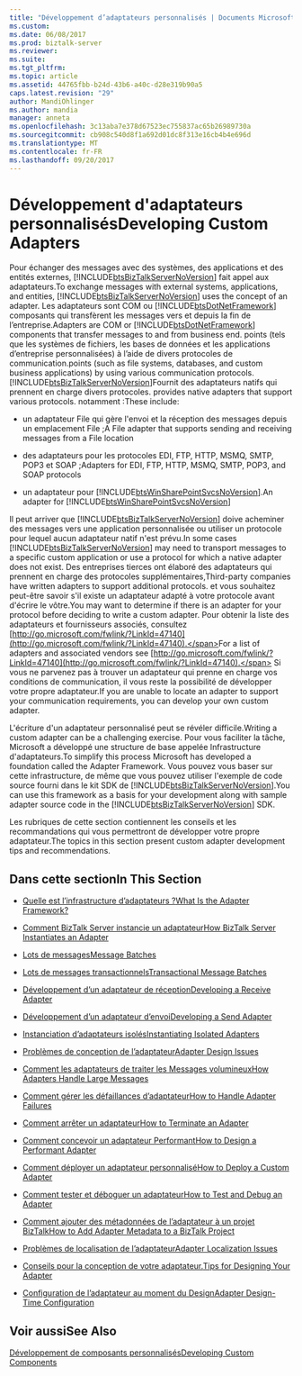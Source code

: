 ```yaml
---
title: "Développement d’adaptateurs personnalisés | Documents Microsoft"
ms.custom: 
ms.date: 06/08/2017
ms.prod: biztalk-server
ms.reviewer: 
ms.suite: 
ms.tgt_pltfrm: 
ms.topic: article
ms.assetid: 44765fbb-b24d-43b6-a40c-d28e319b90a5
caps.latest.revision: "29"
author: MandiOhlinger
ms.author: mandia
manager: anneta
ms.openlocfilehash: 3c13aba7e378d67523ec755837ac65b26989730a
ms.sourcegitcommit: cb908c540d8f1a692d01dc8f313e16cb4b4e696d
ms.translationtype: MT
ms.contentlocale: fr-FR
ms.lasthandoff: 09/20/2017
---
```

# <a name="developing-custom-adapters"></a><span data-ttu-id="9f520-102">Développement d'adaptateurs personnalisés</span><span class="sxs-lookup"><span data-stu-id="9f520-102">Developing Custom Adapters</span></span>
<span data-ttu-id="9f520-103">Pour échanger des messages avec des systèmes, des applications et des entités externes, [!INCLUDE[btsBizTalkServerNoVersion](../includes/btsbiztalkservernoversion-md.md)] fait appel aux adaptateurs.</span><span class="sxs-lookup"><span data-stu-id="9f520-103">To exchange messages with external systems, applications, and entities, [!INCLUDE[btsBizTalkServerNoVersion](../includes/btsbiztalkservernoversion-md.md)] uses the concept of an adapter.</span></span> <span data-ttu-id="9f520-104">Les adaptateurs sont COM ou [!INCLUDE[btsDotNetFramework](../includes/btsdotnetframework-md.md)] composants qui transfèrent les messages vers et depuis la fin de l’entreprise.</span><span class="sxs-lookup"><span data-stu-id="9f520-104">Adapters are COM or [!INCLUDE[btsDotNetFramework](../includes/btsdotnetframework-md.md)] components that transfer messages to and from business end.</span></span> <span data-ttu-id="9f520-105">points (tels que les systèmes de fichiers, les bases de données et les applications d’entreprise personnalisées) à l’aide de divers protocoles de communication.</span><span class="sxs-lookup"><span data-stu-id="9f520-105">points (such as file systems, databases, and custom business applications) by using various communication protocols.</span></span> [!INCLUDE[btsBizTalkServerNoVersion](../includes/btsbiztalkservernoversion-md.md)]<span data-ttu-id="9f520-106">Fournit des adaptateurs natifs qui prennent en charge divers protocoles.</span><span class="sxs-lookup"><span data-stu-id="9f520-106"> provides native adapters that support various protocols.</span></span> <span data-ttu-id="9f520-107">notamment :</span><span class="sxs-lookup"><span data-stu-id="9f520-107">These include:</span></span>  
  
-   <span data-ttu-id="9f520-108">un adaptateur File qui gère l'envoi et la réception des messages depuis un emplacement File ;</span><span class="sxs-lookup"><span data-stu-id="9f520-108">A File adapter that supports sending and receiving messages from a File location</span></span>  
  
-   <span data-ttu-id="9f520-109">des adaptateurs pour les protocoles EDI, FTP, HTTP, MSMQ, SMTP, POP3 et SOAP ;</span><span class="sxs-lookup"><span data-stu-id="9f520-109">Adapters for EDI, FTP, HTTP, MSMQ, SMTP, POP3, and SOAP protocols</span></span>  
  
-   <span data-ttu-id="9f520-110">un adaptateur pour [!INCLUDE[btsWinSharePointSvcsNoVersion](../includes/btswinsharepointsvcsnoversion-md.md)].</span><span class="sxs-lookup"><span data-stu-id="9f520-110">An adapter for [!INCLUDE[btsWinSharePointSvcsNoVersion](../includes/btswinsharepointsvcsnoversion-md.md)]</span></span>  
  
 <span data-ttu-id="9f520-111">Il peut arriver que [!INCLUDE[btsBizTalkServerNoVersion](../includes/btsbiztalkservernoversion-md.md)] doive acheminer des messages vers une application personnalisée ou utiliser un protocole pour lequel aucun adaptateur natif n'est prévu.</span><span class="sxs-lookup"><span data-stu-id="9f520-111">In some cases [!INCLUDE[btsBizTalkServerNoVersion](../includes/btsbiztalkservernoversion-md.md)] may need to transport messages to a specific custom application or use a protocol for which a native adapter does not exist.</span></span> <span data-ttu-id="9f520-112">Des entreprises tierces ont élaboré des adaptateurs qui prennent en charge des protocoles supplémentaires,</span><span class="sxs-lookup"><span data-stu-id="9f520-112">Third-party companies have written adapters to support additional protocols.</span></span> <span data-ttu-id="9f520-113">et vous souhaitez peut-être savoir s'il existe un adaptateur adapté à votre protocole avant d'écrire le vôtre.</span><span class="sxs-lookup"><span data-stu-id="9f520-113">You may want to determine if there is an adapter for your protocol before deciding to write a custom adapter.</span></span> <span data-ttu-id="9f520-114">Pour obtenir la liste des adaptateurs et fournisseurs associés, consultez [http://go.microsoft.com/fwlink/?LinkId=47140](http://go.microsoft.com/fwlink/?LinkId=47140).</span><span class="sxs-lookup"><span data-stu-id="9f520-114">For a list of adapters and associated vendors see [http://go.microsoft.com/fwlink/?LinkId=47140](http://go.microsoft.com/fwlink/?LinkId=47140).</span></span> <span data-ttu-id="9f520-115">Si vous ne parvenez pas à trouver un adaptateur qui prenne en charge vos conditions de communication, il vous reste la possibilité de développer votre propre adaptateur.</span><span class="sxs-lookup"><span data-stu-id="9f520-115">If you are unable to locate an adapter to support your communication requirements, you can develop your own custom adapter.</span></span>  
  
 <span data-ttu-id="9f520-116">L'écriture d'un adaptateur personnalisé peut se révéler difficile.</span><span class="sxs-lookup"><span data-stu-id="9f520-116">Writing a custom adapter can be a challenging exercise.</span></span> <span data-ttu-id="9f520-117">Pour vous faciliter la tâche, Microsoft a développé une structure de base appelée Infrastructure d'adaptateurs.</span><span class="sxs-lookup"><span data-stu-id="9f520-117">To simplify this process Microsoft has developed a foundation called the Adapter Framework.</span></span> <span data-ttu-id="9f520-118">Vous pouvez vous baser sur cette infrastructure, de même que vous pouvez utiliser l'exemple de code source fourni dans le kit SDK de [!INCLUDE[btsBizTalkServerNoVersion](../includes/btsbiztalkservernoversion-md.md)].</span><span class="sxs-lookup"><span data-stu-id="9f520-118">You can use this framework as a basis for your development along with sample adapter source code in the [!INCLUDE[btsBizTalkServerNoVersion](../includes/btsbiztalkservernoversion-md.md)] SDK.</span></span>  
  
 <span data-ttu-id="9f520-119">Les rubriques de cette section contiennent les conseils et les recommandations qui vous permettront de développer votre propre adaptateur.</span><span class="sxs-lookup"><span data-stu-id="9f520-119">The topics in this section present custom adapter development tips and recommendations.</span></span>  
  
## <a name="in-this-section"></a><span data-ttu-id="9f520-120">Dans cette section</span><span class="sxs-lookup"><span data-stu-id="9f520-120">In This Section</span></span>  
  
-   [<span data-ttu-id="9f520-121">Quelle est l’infrastructure d’adaptateurs ?</span><span class="sxs-lookup"><span data-stu-id="9f520-121">What Is the Adapter Framework?</span></span>](../core/what-is-the-adapter-framework.md)  
  
-   [<span data-ttu-id="9f520-122">Comment BizTalk Server instancie un adaptateur</span><span class="sxs-lookup"><span data-stu-id="9f520-122">How BizTalk Server Instantiates an Adapter</span></span>](../core/how-biztalk-server-instantiates-an-adapter.md)  
  
-   [<span data-ttu-id="9f520-123">Lots de messages</span><span class="sxs-lookup"><span data-stu-id="9f520-123">Message Batches</span></span>](../core/message-batches.md)  
  
-   [<span data-ttu-id="9f520-124">Lots de messages transactionnels</span><span class="sxs-lookup"><span data-stu-id="9f520-124">Transactional Message Batches</span></span>](../core/transactional-message-batches.md)  
  
-   [<span data-ttu-id="9f520-125">Développement d’un adaptateur de réception</span><span class="sxs-lookup"><span data-stu-id="9f520-125">Developing a Receive Adapter</span></span>](../core/developing-a-receive-adapter.md)  
  
-   [<span data-ttu-id="9f520-126">Développement d’un adaptateur d’envoi</span><span class="sxs-lookup"><span data-stu-id="9f520-126">Developing a Send Adapter</span></span>](../core/developing-a-send-adapter.md)  
  
-   [<span data-ttu-id="9f520-127">Instanciation d’adaptateurs isolés</span><span class="sxs-lookup"><span data-stu-id="9f520-127">Instantiating Isolated Adapters</span></span>](../core/instantiating-isolated-adapters.md)  
  
-   [<span data-ttu-id="9f520-128">Problèmes de conception de l’adaptateur</span><span class="sxs-lookup"><span data-stu-id="9f520-128">Adapter Design Issues</span></span>](../core/adapter-design-issues.md)  
  
-   [<span data-ttu-id="9f520-129">Comment les adaptateurs de traiter les Messages volumineux</span><span class="sxs-lookup"><span data-stu-id="9f520-129">How Adapters Handle Large Messages</span></span>](../core/how-adapters-handle-large-messages.md)  
  
-   [<span data-ttu-id="9f520-130">Comment gérer les défaillances d’adaptateur</span><span class="sxs-lookup"><span data-stu-id="9f520-130">How to Handle Adapter Failures</span></span>](../core/how-to-handle-adapter-failures.md)  
  
-   [<span data-ttu-id="9f520-131">Comment arrêter un adaptateur</span><span class="sxs-lookup"><span data-stu-id="9f520-131">How to Terminate an Adapter</span></span>](../core/how-to-terminate-an-adapter.md)  
  
-   [<span data-ttu-id="9f520-132">Comment concevoir un adaptateur Performant</span><span class="sxs-lookup"><span data-stu-id="9f520-132">How to Design a Performant Adapter</span></span>](../core/how-to-design-a-performant-adapter.md)  
  
-   [<span data-ttu-id="9f520-133">Comment déployer un adaptateur personnalisé</span><span class="sxs-lookup"><span data-stu-id="9f520-133">How to Deploy a Custom Adapter</span></span>](../core/how-to-deploy-a-custom-adapter.md)  
  
-   [<span data-ttu-id="9f520-134">Comment tester et déboguer un adaptateur</span><span class="sxs-lookup"><span data-stu-id="9f520-134">How to Test and Debug an Adapter</span></span>](../core/how-to-test-and-debug-an-adapter.md)  
  
-   [<span data-ttu-id="9f520-135">Comment ajouter des métadonnées de l’adaptateur à un projet BizTalk</span><span class="sxs-lookup"><span data-stu-id="9f520-135">How to Add Adapter Metadata to a BizTalk Project</span></span>](../core/how-to-add-adapter-metadata-to-a-biztalk-project.md)  
  
-   [<span data-ttu-id="9f520-136">Problèmes de localisation de l’adaptateur</span><span class="sxs-lookup"><span data-stu-id="9f520-136">Adapter Localization Issues</span></span>](../core/adapter-localization-issues.md)  
  
-   [<span data-ttu-id="9f520-137">Conseils pour la conception de votre adaptateur.</span><span class="sxs-lookup"><span data-stu-id="9f520-137">Tips for Designing Your Adapter</span></span>](../core/tips-for-designing-your-adapter.md)  
  
-   [<span data-ttu-id="9f520-138">Configuration de l’adaptateur au moment du Design</span><span class="sxs-lookup"><span data-stu-id="9f520-138">Adapter Design-Time Configuration</span></span>](../core/adapter-design-time-configuration.md)  
  
## <a name="see-also"></a><span data-ttu-id="9f520-139">Voir aussi</span><span class="sxs-lookup"><span data-stu-id="9f520-139">See Also</span></span>  
 [<span data-ttu-id="9f520-140">Développement de composants personnalisés</span><span class="sxs-lookup"><span data-stu-id="9f520-140">Developing Custom Components</span></span>](../core/developing-custom-components.md)